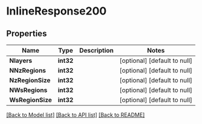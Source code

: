 # InlineResponse200

## Properties
Name | Type | Description | Notes
------------ | ------------- | ------------- | -------------
**Nlayers** | **int32** |  | [optional] [default to null]
**NNzRegions** | **int32** |  | [optional] [default to null]
**NzRegionSize** | **int32** |  | [optional] [default to null]
**NWsRegions** | **int32** |  | [optional] [default to null]
**WsRegionSize** | **int32** |  | [optional] [default to null]

[[Back to Model list]](../README.md#documentation-for-models) [[Back to API list]](../README.md#documentation-for-api-endpoints) [[Back to README]](../README.md)


